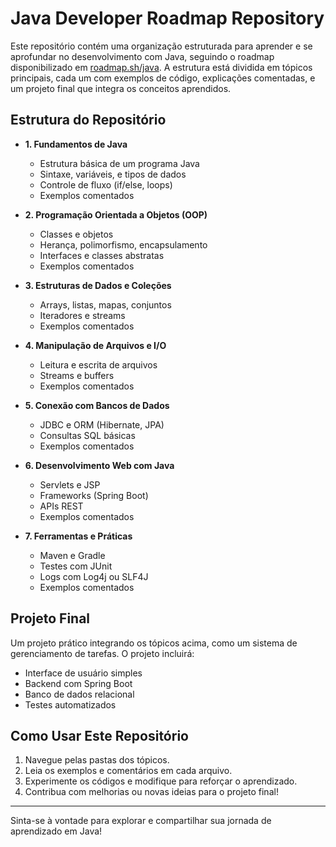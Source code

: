 # Java Developer Roadmap Repository

Este repositório contém uma organização estruturada para aprender e se aprofundar no desenvolvimento com Java, seguindo o roadmap disponibilizado em [roadmap.sh/java](https://roadmap.sh/java). A estrutura está dividida em tópicos principais, cada um com exemplos de código, explicações comentadas, e um projeto final que integra os conceitos aprendidos.

## Estrutura do Repositório

- **1. Fundamentos de Java**
  - Estrutura básica de um programa Java
  - Sintaxe, variáveis, e tipos de dados
  - Controle de fluxo (if/else, loops)
  - Exemplos comentados

- **2. Programação Orientada a Objetos (OOP)**
  - Classes e objetos
  - Herança, polimorfismo, encapsulamento
  - Interfaces e classes abstratas
  - Exemplos comentados

- **3. Estruturas de Dados e Coleções**
  - Arrays, listas, mapas, conjuntos
  - Iteradores e streams
  - Exemplos comentados

- **4. Manipulação de Arquivos e I/O**
  - Leitura e escrita de arquivos
  - Streams e buffers
  - Exemplos comentados

- **5. Conexão com Bancos de Dados**
  - JDBC e ORM (Hibernate, JPA)
  - Consultas SQL básicas
  - Exemplos comentados

- **6. Desenvolvimento Web com Java**
  - Servlets e JSP
  - Frameworks (Spring Boot)
  - APIs REST
  - Exemplos comentados

- **7. Ferramentas e Práticas**
  - Maven e Gradle
  - Testes com JUnit
  - Logs com Log4j ou SLF4J
  - Exemplos comentados

## Projeto Final

Um projeto prático integrando os tópicos acima, como um sistema de gerenciamento de tarefas. O projeto incluirá:
- Interface de usuário simples
- Backend com Spring Boot
- Banco de dados relacional
- Testes automatizados

## Como Usar Este Repositório

1. Navegue pelas pastas dos tópicos.
2. Leia os exemplos e comentários em cada arquivo.
3. Experimente os códigos e modifique para reforçar o aprendizado.
4. Contribua com melhorias ou novas ideias para o projeto final!

---

Sinta-se à vontade para explorar e compartilhar sua jornada de aprendizado em Java!
